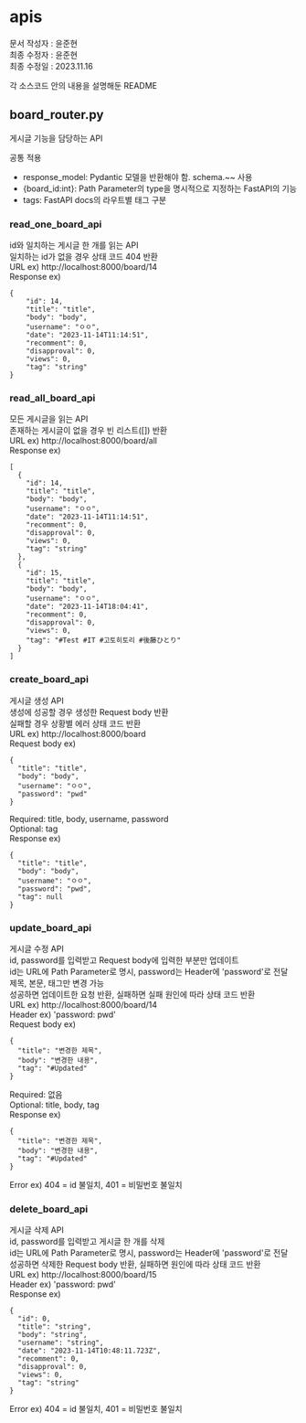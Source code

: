 # apis
문서 작성자 : 윤준현  
최종 수정자 : 윤준현  
최종 수정일 : 2023.11.16  
  
각 소스코드 안의 내용을 설명해둔 README
  
## board_router.py
게시글 기능을 담당하는 API  
  
공통 적용  
- response_model: Pydantic 모델을 반환해야 함. schema.~~ 사용
- {board_id:int}: Path Parameter의 type을 명시적으로 지정하는 FastAPI의 기능
- tags: FastAPI docs의 라우트별 태그 구분
  
### read_one_board_api
id와 일치하는 게시글 한 개를 읽는 API  
일치하는 id가 없을 경우 상태 코드 404 반환  
URL ex) http://localhost:8000/board/14  
Response ex)  
```
{
    "id": 14,
    "title": "title",
    "body": "body",
    "username": "ㅇㅇ",
    "date": "2023-11-14T11:14:51",
    "recomment": 0,
    "disapproval": 0,
    "views": 0,
    "tag": "string"
}
```
  
### read_all_board_api
모든 게시글을 읽는 API  
존재하는 게시글이 없을 경우 빈 리스트([]) 반환  
URL ex) http://localhost:8000/board/all  
Response ex)  
```
[
  {
    "id": 14,
    "title": "title",
    "body": "body",
    "username": "ㅇㅇ",
    "date": "2023-11-14T11:14:51",
    "recomment": 0,
    "disapproval": 0,
    "views": 0,
    "tag": "string"
  },
  {
    "id": 15,
    "title": "title",
    "body": "body",
    "username": "ㅇㅇ",
    "date": "2023-11-14T18:04:41",
    "recomment": 0,
    "disapproval": 0,
    "views": 0,
    "tag": "#Test #IT #고토히토리 #後藤ひとり"
  }
]
```
  
### create_board_api
게시글 생성 API  
생성에 성공할 경우 생성한 Request body 반환  
실패할 경우 상황별 에러 상태 코드 반환  
URL ex) http://localhost:8000/board  
Request body ex)  
```
{
  "title": "title",
  "body": "body",
  "username": "ㅇㅇ",
  "password": "pwd"
}
```
  
Required: title, body, username, password  
Optional: tag  
Response ex)  
```
{
  "title": "title",
  "body": "body",
  "username": "ㅇㅇ",
  "password": "pwd",
  "tag": null
}
```
  
### update_board_api
게시글 수정 API  
id, password를 입력받고 Request body에 입력한 부분만 업데이트  
id는 URL에 Path Parameter로 명시, password는 Header에 'password'로 전달  
제목, 본문, 태그만 변경 가능  
성공하면 업데이트한 요청 반환, 실패하면 실패 원인에 따라 상태 코드 반환  
URL ex) http://localhost:8000/board/14  
Header ex) 'password: pwd'  
Request body ex)  
```
{
  "title": "변경한 제목",
  "body": "변경한 내용",
  "tag": "#Updated"
}
```  
Required: 없음  
Optional: title, body, tag  
Response ex)  
```
{
  "title": "변경한 제목",
  "body": "변경한 내용",
  "tag": "#Updated"
}
```  
Error ex) 404 = id 불일치, 401 = 비밀번호 불일치
  
### delete_board_api
게시글 삭제 API  
id, password를 입력받고 게시글 한 개를 삭제  
id는 URL에 Path Parameter로 명시, password는 Header에 'password'로 전달  
성공하면 삭제한 Request body 반환, 실패하면 원인에 따라 상태 코드 반환  
URL ex) http://localhost:8000/board/15  
Header ex) 'password: pwd'  
Response ex)  
```
{
  "id": 0,
  "title": "string",
  "body": "string",
  "username": "string",
  "date": "2023-11-14T10:48:11.723Z",
  "recomment": 0,
  "disapproval": 0,
  "views": 0,
  "tag": "string"
}
```  
Error ex) 404 = id 불일치, 401 = 비밀번호 불일치   
